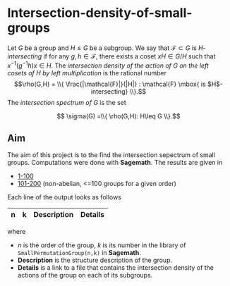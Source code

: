 # Intersection-density-of-small-groups

Let $G$ be a group and $H\leq G$ be a subgroup. We say that $\mathcal{F} \subset G$ is $H$-*intersecting* if for any $g,h \in \mathcal{F}$, there exists a coset $xH \in G/H$ such that $x^{-1}(g^{-1}h) x \in H$. The *intersection density of the action of $G$ on the left cosets of $H$ by left multiplication* is the rational number $$\rho(G,H) = \\{ \frac{|\mathcal{F}|}{|H|} : \mathcal{F} \mbox{ is $H$-intersecting} \\}.$$ The *intersection spectrum of $G$* is the set

$$ \sigma(G) =\\{ \rho(G,H): H\leq G \\}.$$  

## Aim

The aim of this project is to the find the intersection sepectrum of small groups. Computations were done with **Sagemath**. The results are given in

* [1-100](/1-100/all-files-order-1-100.md)
* [101-200](/201-300/all.md) (non-abelian, <=100 groups for a given order)

Each line of the output looks as follows

|n|k|Description|Details|
|:---|:---|:---:|:--:|

where 

* $n$ is the order of the group, $k$ is its number in the library of ```SmallPermutationGroup(n,k)``` in **Sagemath**.
* **Description** is the structure description of the group.
* **Details** is a link to a file that contains the intersection density of the actions of the group on each of its subgroups.
